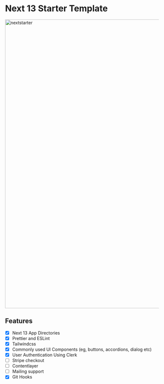 # Next 13 Starter Template

<img width="946" alt="nextstarter" src="https://github.com/samyabrata-maji/next-starter/assets/116789799/331be6bd-39f5-421b-91dd-cfeabbda9f64">

## Features

-   [x] Next 13 App Directories
-   [x] Prettier and ESLint
-   [x] Tailwindcss
-   [x] Commonly used UI Components (eg, buttons, accordions, dialog etc)
-   [x] User Authentication Using Clerk
-   [ ] Stripe checkout
-   [ ] Contentlayer
-   [ ] Mailing support
-   [x] Git Hooks
